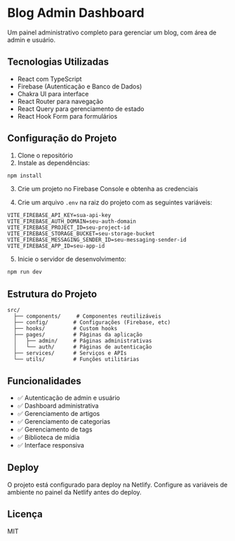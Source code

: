 # Blog Admin Dashboard

Um painel administrativo completo para gerenciar um blog, com área de admin e usuário.

## Tecnologias Utilizadas

- React com TypeScript
- Firebase (Autenticação e Banco de Dados)
- Chakra UI para interface
- React Router para navegação
- React Query para gerenciamento de estado
- React Hook Form para formulários

## Configuração do Projeto

1. Clone o repositório
2. Instale as dependências:
```bash
npm install
```

3. Crie um projeto no Firebase Console e obtenha as credenciais

4. Crie um arquivo `.env` na raiz do projeto com as seguintes variáveis:
```env
VITE_FIREBASE_API_KEY=sua-api-key
VITE_FIREBASE_AUTH_DOMAIN=seu-auth-domain
VITE_FIREBASE_PROJECT_ID=seu-project-id
VITE_FIREBASE_STORAGE_BUCKET=seu-storage-bucket
VITE_FIREBASE_MESSAGING_SENDER_ID=seu-messaging-sender-id
VITE_FIREBASE_APP_ID=seu-app-id
```

5. Inicie o servidor de desenvolvimento:
```bash
npm run dev
```

## Estrutura do Projeto

```
src/
  ├── components/     # Componentes reutilizáveis
  ├── config/        # Configurações (Firebase, etc)
  ├── hooks/         # Custom hooks
  ├── pages/         # Páginas da aplicação
  │   ├── admin/     # Páginas administrativas
  │   └── auth/      # Páginas de autenticação
  ├── services/      # Serviços e APIs
  └── utils/         # Funções utilitárias
```

## Funcionalidades

- ✅ Autenticação de admin e usuário
- ✅ Dashboard administrativa
- ✅ Gerenciamento de artigos
- ✅ Gerenciamento de categorias
- ✅ Gerenciamento de tags
- ✅ Biblioteca de mídia
- ✅ Interface responsiva

## Deploy

O projeto está configurado para deploy na Netlify. Configure as variáveis de ambiente no painel da Netlify antes do deploy.

## Licença

MIT
